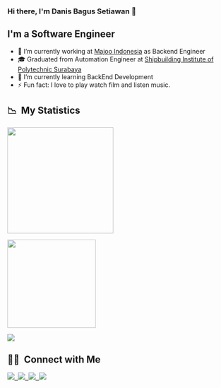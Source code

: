 ### Hi there, I'm Danis Bagus Setiawan 👋

## I'm a Software Engineer

- 🏢 I’m currently working at [Majoo Indonesia](https://majoo.id//) as Backend Engineer
- 🎓 Graduated from Automation Engineer at [Shipbuilding Institute of Polytechnic Surabaya](https://ppns.ac.id/)
- 🌱 I’m currently learning BackEnd Development
- ⚡  Fun fact: I love to play watch film and listen music.

## **📉 &nbsp;My Statistics**

<p>
<a href="https://github.com/danisbagus">
  <img height="240em" src="https://github-readme-stats.vercel.app/api?username=danisbagus&show_icons=true" />
    
<div>
  <img height="200em" src="https://github-readme-stats-eight-theta.vercel.app/api/top-langs/?username=danisbagus&layout=compact" />
</a>
</p>

![](https://komarev.com/ghpvc/?username=danisbagus&label=PROFILE+VIEWS)

## **🤝🏻 &nbsp;Connect with Me**

<a href="https://www.linkedin.com/in/danis-bagus-setiawan-432387186/"><img src="https://img.shields.io/badge/-Danis%20Bagus%20Setiawan-0966C2?style=social&logo=Linkedin"/>&nbsp;
<a href="mailto:danisbagussetiawan@gmail.com"><img src="https://img.shields.io/badge/-danisbagussetiawan@gmail.com-D14836?style=social&logo=gmail&logoColor=F14236"/>&nbsp;
<a href="https://www.instagram.com/daniesbs"><img src="https://img.shields.io/badge/-Danis%20Bagus%20Setiawan-D14836?style=social&logo=instagram&logoColor=000000"/>&nbsp;
<a href="https://web.facebook.com/danies.bagussetiawan"><img src="https://img.shields.io/badge/-Danis%20Bagus%20Setiawan-D14836?style=social&logo=facebook&logoColor=0B88EF"/>

<br />
